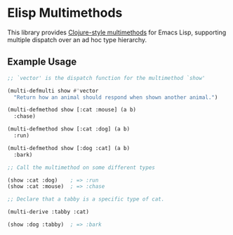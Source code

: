 # Elisp Multimethods

This library provides [Clojure-style multimethods](http://clojure.org/multimethods) for Emacs Lisp, supporting multiple dispatch over an ad hoc type hierarchy.

## Example Usage

```el
;; `vector' is the dispatch function for the multimethod `show'

(multi-defmulti show #'vector
  "Return how an animal should respond when shown another animal.")

(multi-defmethod show [:cat :mouse] (a b)
  :chase)

(multi-defmethod show [:cat :dog] (a b)
  :run)

(multi-defmethod show [:dog :cat] (a b)
  :bark)

;; Call the multimethod on some different types

(show :cat :dog)    ; => :run
(show :cat :mouse)  ; => :chase

;; Declare that a tabby is a specific type of cat.

(multi-derive :tabby :cat)

(show :dog :tabby)  ; => :bark
```
